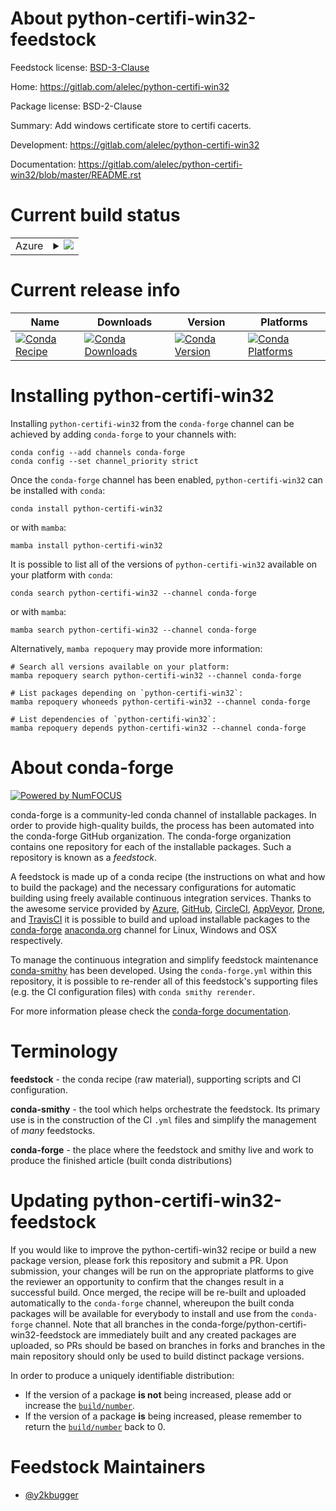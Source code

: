 About python-certifi-win32-feedstock
====================================

Feedstock license: [BSD-3-Clause](https://github.com/conda-forge/python-certifi-win32-feedstock/blob/main/LICENSE.txt)

Home: https://gitlab.com/alelec/python-certifi-win32

Package license: BSD-2-Clause

Summary: Add windows certificate store to certifi cacerts.

Development: https://gitlab.com/alelec/python-certifi-win32

Documentation: https://gitlab.com/alelec/python-certifi-win32/blob/master/README.rst

Current build status
====================


<table>
    
  <tr>
    <td>Azure</td>
    <td>
      <details>
        <summary>
          <a href="https://dev.azure.com/conda-forge/feedstock-builds/_build/latest?definitionId=8831&branchName=main">
            <img src="https://dev.azure.com/conda-forge/feedstock-builds/_apis/build/status/python-certifi-win32-feedstock?branchName=main">
          </a>
        </summary>
        <table>
          <thead><tr><th>Variant</th><th>Status</th></tr></thead>
          <tbody><tr>
              <td>win_64_python3.10.____cpython</td>
              <td>
                <a href="https://dev.azure.com/conda-forge/feedstock-builds/_build/latest?definitionId=8831&branchName=main">
                  <img src="https://dev.azure.com/conda-forge/feedstock-builds/_apis/build/status/python-certifi-win32-feedstock?branchName=main&jobName=win&configuration=win%20win_64_python3.10.____cpython" alt="variant">
                </a>
              </td>
            </tr><tr>
              <td>win_64_python3.11.____cpython</td>
              <td>
                <a href="https://dev.azure.com/conda-forge/feedstock-builds/_build/latest?definitionId=8831&branchName=main">
                  <img src="https://dev.azure.com/conda-forge/feedstock-builds/_apis/build/status/python-certifi-win32-feedstock?branchName=main&jobName=win&configuration=win%20win_64_python3.11.____cpython" alt="variant">
                </a>
              </td>
            </tr><tr>
              <td>win_64_python3.12.____cpython</td>
              <td>
                <a href="https://dev.azure.com/conda-forge/feedstock-builds/_build/latest?definitionId=8831&branchName=main">
                  <img src="https://dev.azure.com/conda-forge/feedstock-builds/_apis/build/status/python-certifi-win32-feedstock?branchName=main&jobName=win&configuration=win%20win_64_python3.12.____cpython" alt="variant">
                </a>
              </td>
            </tr><tr>
              <td>win_64_python3.13.____cp313</td>
              <td>
                <a href="https://dev.azure.com/conda-forge/feedstock-builds/_build/latest?definitionId=8831&branchName=main">
                  <img src="https://dev.azure.com/conda-forge/feedstock-builds/_apis/build/status/python-certifi-win32-feedstock?branchName=main&jobName=win&configuration=win%20win_64_python3.13.____cp313" alt="variant">
                </a>
              </td>
            </tr><tr>
              <td>win_64_python3.9.____cpython</td>
              <td>
                <a href="https://dev.azure.com/conda-forge/feedstock-builds/_build/latest?definitionId=8831&branchName=main">
                  <img src="https://dev.azure.com/conda-forge/feedstock-builds/_apis/build/status/python-certifi-win32-feedstock?branchName=main&jobName=win&configuration=win%20win_64_python3.9.____cpython" alt="variant">
                </a>
              </td>
            </tr>
          </tbody>
        </table>
      </details>
    </td>
  </tr>
</table>

Current release info
====================

| Name | Downloads | Version | Platforms |
| --- | --- | --- | --- |
| [![Conda Recipe](https://img.shields.io/badge/recipe-python--certifi--win32-green.svg)](https://anaconda.org/conda-forge/python-certifi-win32) | [![Conda Downloads](https://img.shields.io/conda/dn/conda-forge/python-certifi-win32.svg)](https://anaconda.org/conda-forge/python-certifi-win32) | [![Conda Version](https://img.shields.io/conda/vn/conda-forge/python-certifi-win32.svg)](https://anaconda.org/conda-forge/python-certifi-win32) | [![Conda Platforms](https://img.shields.io/conda/pn/conda-forge/python-certifi-win32.svg)](https://anaconda.org/conda-forge/python-certifi-win32) |

Installing python-certifi-win32
===============================

Installing `python-certifi-win32` from the `conda-forge` channel can be achieved by adding `conda-forge` to your channels with:

```
conda config --add channels conda-forge
conda config --set channel_priority strict
```

Once the `conda-forge` channel has been enabled, `python-certifi-win32` can be installed with `conda`:

```
conda install python-certifi-win32
```

or with `mamba`:

```
mamba install python-certifi-win32
```

It is possible to list all of the versions of `python-certifi-win32` available on your platform with `conda`:

```
conda search python-certifi-win32 --channel conda-forge
```

or with `mamba`:

```
mamba search python-certifi-win32 --channel conda-forge
```

Alternatively, `mamba repoquery` may provide more information:

```
# Search all versions available on your platform:
mamba repoquery search python-certifi-win32 --channel conda-forge

# List packages depending on `python-certifi-win32`:
mamba repoquery whoneeds python-certifi-win32 --channel conda-forge

# List dependencies of `python-certifi-win32`:
mamba repoquery depends python-certifi-win32 --channel conda-forge
```


About conda-forge
=================

[![Powered by
NumFOCUS](https://img.shields.io/badge/powered%20by-NumFOCUS-orange.svg?style=flat&colorA=E1523D&colorB=007D8A)](https://numfocus.org)

conda-forge is a community-led conda channel of installable packages.
In order to provide high-quality builds, the process has been automated into the
conda-forge GitHub organization. The conda-forge organization contains one repository
for each of the installable packages. Such a repository is known as a *feedstock*.

A feedstock is made up of a conda recipe (the instructions on what and how to build
the package) and the necessary configurations for automatic building using freely
available continuous integration services. Thanks to the awesome service provided by
[Azure](https://azure.microsoft.com/en-us/services/devops/), [GitHub](https://github.com/),
[CircleCI](https://circleci.com/), [AppVeyor](https://www.appveyor.com/),
[Drone](https://cloud.drone.io/welcome), and [TravisCI](https://travis-ci.com/)
it is possible to build and upload installable packages to the
[conda-forge](https://anaconda.org/conda-forge) [anaconda.org](https://anaconda.org/)
channel for Linux, Windows and OSX respectively.

To manage the continuous integration and simplify feedstock maintenance
[conda-smithy](https://github.com/conda-forge/conda-smithy) has been developed.
Using the ``conda-forge.yml`` within this repository, it is possible to re-render all of
this feedstock's supporting files (e.g. the CI configuration files) with ``conda smithy rerender``.

For more information please check the [conda-forge documentation](https://conda-forge.org/docs/).

Terminology
===========

**feedstock** - the conda recipe (raw material), supporting scripts and CI configuration.

**conda-smithy** - the tool which helps orchestrate the feedstock.
                   Its primary use is in the construction of the CI ``.yml`` files
                   and simplify the management of *many* feedstocks.

**conda-forge** - the place where the feedstock and smithy live and work to
                  produce the finished article (built conda distributions)


Updating python-certifi-win32-feedstock
=======================================

If you would like to improve the python-certifi-win32 recipe or build a new
package version, please fork this repository and submit a PR. Upon submission,
your changes will be run on the appropriate platforms to give the reviewer an
opportunity to confirm that the changes result in a successful build. Once
merged, the recipe will be re-built and uploaded automatically to the
`conda-forge` channel, whereupon the built conda packages will be available for
everybody to install and use from the `conda-forge` channel.
Note that all branches in the conda-forge/python-certifi-win32-feedstock are
immediately built and any created packages are uploaded, so PRs should be based
on branches in forks and branches in the main repository should only be used to
build distinct package versions.

In order to produce a uniquely identifiable distribution:
 * If the version of a package **is not** being increased, please add or increase
   the [``build/number``](https://docs.conda.io/projects/conda-build/en/latest/resources/define-metadata.html#build-number-and-string).
 * If the version of a package **is** being increased, please remember to return
   the [``build/number``](https://docs.conda.io/projects/conda-build/en/latest/resources/define-metadata.html#build-number-and-string)
   back to 0.

Feedstock Maintainers
=====================

* [@y2kbugger](https://github.com/y2kbugger/)

